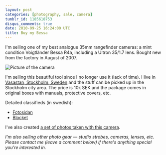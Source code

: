 ```yaml
---
layout: post
categories: [photography, sale, camera]
tumblr_id: 1185618753
disqus_comments: true
date: 2010-09-25 16:24:00 UTC
title: Buy my Bessa
---
```


I'm selling one of my best analogue 35mm rangefinder cameras: a mint condition Voigtländer Bessa R4a, including a Ultron 35/1.7 lens. Bought new from the factory in August of 2007.

![Picture of the camera](http://farm5.static.flickr.com/4149/5023456910_2455b489fe_z.jpg)

I'm selling this beautiful tool since I no longer use it (lack of time). I live in [Vasastan, Stockholm, Sweden](http://www.hitta.se/SearchCombi.aspx?SearchType=4&UserControlSearchBlock:TextBoxWhere=11362) and the stuff can be picked up in the Stockholm city area. The price is 10k SEK and the package comes in original boxes with manuals, protective covers, etc.

Detailed classifieds (in swedish):

- [Fotosidan](http://www.fotosidan.se/classifieds/view.htm?ID=135623)
- [Blocket](http://www.blocket.se/stockholm/Kamera_Voigtlander_Bessa_R4a___Ultron_35_1_7_29735541.htm)

I've also created [a set of photos taken with this camera](http://www.flickr.com/photos/rsms/sets/72157625030146588).

*I'm also selling other photo gear — studio strobes, cameras, lenses, etc. Please contact me (leave a comment below) if there's anything special you're interested in.*
